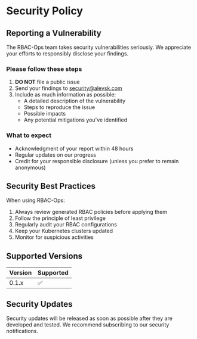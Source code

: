# Security Policy

## Reporting a Vulnerability

The RBAC-Ops team takes security vulnerabilities seriously. We appreciate your efforts to responsibly disclose your findings.

### Please follow these steps

1. **DO NOT** file a public issue
2. Send your findings to security@alevsk.com
3. Include as much information as possible:
   - A detailed description of the vulnerability
   - Steps to reproduce the issue
   - Possible impacts
   - Any potential mitigations you've identified

### What to expect

- Acknowledgment of your report within 48 hours
- Regular updates on our progress
- Credit for your responsible disclosure (unless you prefer to remain anonymous)

## Security Best Practices

When using RBAC-Ops:

1. Always review generated RBAC policies before applying them
2. Follow the principle of least privilege
3. Regularly audit your RBAC configurations
4. Keep your Kubernetes clusters updated
5. Monitor for suspicious activities

## Supported Versions

| Version | Supported          |
| ------- | ------------------ |
| 0.1.x   | :white_check_mark: |

## Security Updates

Security updates will be released as soon as possible after they are developed and tested. We recommend subscribing to our security notifications.
